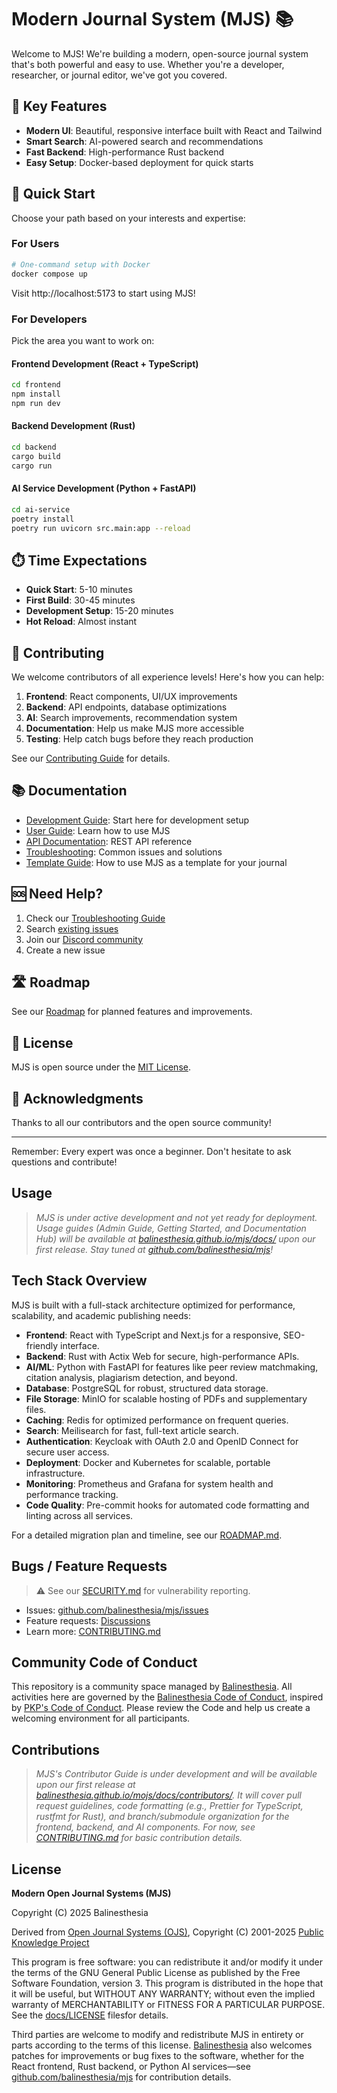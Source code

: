 # Modern Journal System (MJS) 📚

<!-- Build Status badge to be added once CI is set up -->
<!-- [![Build Status](https://github.com/balinesthesia/mjs/actions/workflows/main.yml/badge.svg)](https://github.com/balinesthesia/mjs/actions/workflows/main.yml) -->

Welcome to MJS! We're building a modern, open-source journal system that's both powerful and easy to use. Whether you're a developer, researcher, or journal editor, we've got you covered.

## 🌟 Key Features

- **Modern UI**: Beautiful, responsive interface built with React and Tailwind
- **Smart Search**: AI-powered search and recommendations
- **Fast Backend**: High-performance Rust backend
- **Easy Setup**: Docker-based deployment for quick starts

## 🚀 Quick Start

Choose your path based on your interests and expertise:

### For Users
```bash
# One-command setup with Docker
docker compose up
```
Visit http://localhost:5173 to start using MJS!

### For Developers

Pick the area you want to work on:

#### Frontend Development (React + TypeScript)
```bash
cd frontend
npm install
npm run dev
```

#### Backend Development (Rust)
```bash
cd backend
cargo build
cargo run
```

#### AI Service Development (Python + FastAPI)
```bash
cd ai-service
poetry install
poetry run uvicorn src.main:app --reload
```

## ⏱️ Time Expectations

- **Quick Start**: 5-10 minutes
- **First Build**: 30-45 minutes
- **Development Setup**: 15-20 minutes
- **Hot Reload**: Almost instant

## 🤝 Contributing

We welcome contributors of all experience levels! Here's how you can help:

1. **Frontend**: React components, UI/UX improvements
2. **Backend**: API endpoints, database optimizations
3. **AI**: Search improvements, recommendation system
4. **Documentation**: Help us make MJS more accessible
5. **Testing**: Help catch bugs before they reach production

See our [Contributing Guide](docs/CONTRIBUTING.md) for details.

## 📚 Documentation

- [Development Guide](docs/DEVELOPMENT.md): Start here for development setup
- [User Guide](docs/USER_GUIDE.md): Learn how to use MJS
- [API Documentation](docs/API.md): REST API reference
- [Troubleshooting](docs/TROUBLESHOOTING.md): Common issues and solutions
- [Template Guide](TEMPLATE.md): How to use MJS as a template for your journal

## 🆘 Need Help?

1. Check our [Troubleshooting Guide](docs/TROUBLESHOOTING.md)
2. Search [existing issues](https://github.com/balinesthesia/mjs/issues)
3. Join our [Discord community](https://discord.gg/mjs)
4. Create a new issue

## 🛣️ Roadmap

See our [Roadmap](docs/ROADMAP.md) for planned features and improvements.

## 📜 License

MJS is open source under the [MIT License](LICENSE).

## 🙏 Acknowledgments

Thanks to all our contributors and the open source community!

---

Remember: Every expert was once a beginner. Don't hesitate to ask questions and contribute!

## Usage

> *MJS is under active development and not yet ready for deployment. Usage guides (Admin Guide, Getting Started, and Documentation Hub) will be available at [balinesthesia.github.io/mjs/docs/](https://balinesthesia.github.io/mjs/docs/) upon our first release. Stay tuned at [github.com/balinesthesia/mjs](https://github.com/balinesthesia/mjs)!*

## Tech Stack Overview

MJS is built with a full-stack architecture optimized for performance, scalability, and academic publishing needs:

- **Frontend**: React with TypeScript and Next.js for a responsive, SEO-friendly interface.
- **Backend**: Rust with Actix Web for secure, high-performance APIs.
- **AI/ML**: Python with FastAPI for features like peer review matchmaking, citation analysis, plagiarism detection, and beyond.
- **Database**: PostgreSQL for robust, structured data storage.
- **File Storage**: MinIO for scalable hosting of PDFs and supplementary files.
- **Caching**: Redis for optimized performance on frequent queries.
- **Search**: Meilisearch for fast, full-text article search.
- **Authentication**: Keycloak with OAuth 2.0 and OpenID Connect for secure user access.
- **Deployment**: Docker and Kubernetes for scalable, portable infrastructure.
- **Monitoring**: Prometheus and Grafana for system health and performance tracking.
- **Code Quality**: Pre-commit hooks for automated code formatting and linting across all services.

For a detailed migration plan and timeline, see our [ROADMAP.md](./ROADMAP.md).

## Bugs / Feature Requests
> ⚠️ See our [SECURITY.md](SECURITY.md) for vulnerability reporting.
- Issues: [github.com/balinesthesia/mjs/issues](https://github.com/balinesthesia/mjs/issues)
- Feature requests: [Discussions](https://github.com/balinesthesia/mjs/discussions)
- Learn more: [CONTRIBUTING.md](CONTRIBUTING.md)

## Community Code of Conduct

This repository is a community space managed by [Balinesthesia](https://website.anestesiudayana.com/). All activities here are governed by the [Balinesthesia Code of Conduct](CODE_OF_CONDUCT.md), inspired by [PKP's Code of Conduct](https://pkp.sfu.ca/code-of-conduct/). Please review the Code and help us create a welcoming environment for all participants.

## Contributions

> *MJS's Contributor Guide is under development and will be available upon our first release at [balinesthesia.github.io/mojs/docs/contributors/](https://balinesthesia.github.io/mjs/docs/contributors/). It will cover pull request guidelines, code formatting (e.g., Prettier for TypeScript, rustfmt for Rust), and branch/submodule organization for the frontend, backend, and AI components. For now, see [CONTRIBUTING.md](./docs/CONTRIBUTING.md) for basic contribution details.*

## License

**Modern Open Journal Systems (MJS)**

Copyright (C) 2025 Balinesthesia

Derived from [Open Journal Systems (OJS)](https://pkp.sfu.ca/software/ojs/), Copyright (C) 2001-2025 [Public Knowledge Project](https://pkp.sfu.ca/)

This program is free software: you can redistribute it and/or modify it under the terms of the GNU General Public License as published by the Free Software Foundation, version 3. This program is distributed in the hope that it will be useful, but WITHOUT ANY WARRANTY; without even the implied warranty of MERCHANTABILITY or FITNESS FOR A PARTICULAR PURPOSE. See the [docs/LICENSE](./LICENSE) filesfor details.

Third parties are welcome to modify and redistribute MJS in entirety or parts according to the terms of this license. [Balinesthesia](https://website.anestesiudayana.com/) also welcomes patches for improvements or bug fixes to the software, whether for the React frontend, Rust backend, or Python AI services—see [github.com/balinesthesia/mjs](https://github.com/balinesthesia/mjs) for contribution details.
